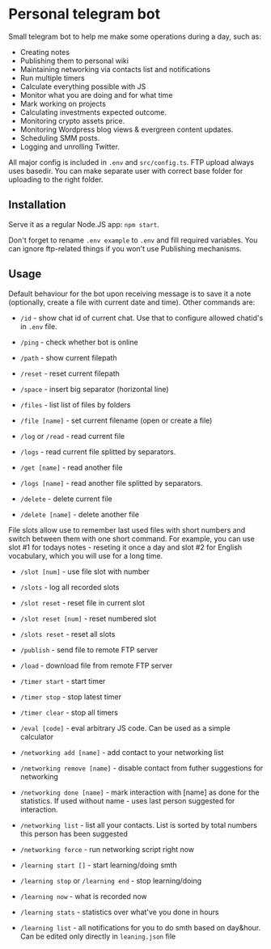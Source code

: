 # Personal telegram bot

Small telegram bot to help me make some operations during a day, such as:
- Creating notes
- Publishing them to personal wiki
- Maintaining networking via contacts list and notifications
- Run multiple timers
- Calculate everything possible with JS
- Monitor what you are doing and for what time
- Mark working on projects
- Calculating investments expected outcome.
- Monitoring crypto assets price.
- Monitoring Wordpress blog views & evergreen content updates.
- Scheduling SMM posts.
- Logging and unrolling Twitter.

All major config is included in `.env` and `src/config.ts`. FTP upload always uses basedir. You can make separate user with correct base folder for uploading to the right folder.

## Installation

Serve it as a regular Node.JS app: `npm start`.

Don't forget to rename `.env example` to `.env` and fill required variables. You can ignore ftp-related things if you won't use Publishing mechanisms.

## Usage

Default behaviour for the bot upon receiving message is to save it a note (optionally, create a file with current date and time). Other commands are:

  - `/id` - show chat id of current chat. Use that to configure allowed chatid's in `.env` file.

  - `/ping` - check whether bot is online
  - `/path` - show current filepath
  - `/reset` - reset current filepath
  - `/space` - insert big separator (horizontal line)
  - `/files` - list list of files by folders
  - `/file [name]` - set current filename (open or create a file)
  - `/log` or `/read` - read current file
  - `/logs` - read current file splitted by separators.
  - `/get [name]` - read another file
  - `/logs [name]` - read another file splitted by separators.
  - `/delete` - delete current file
  - `/delete [name]` - delete another file

  File slots allow use to remember last used files with short numbers and switch between them with one short command. For example, you can use slot #1 for todays notes - reseting it once a day and slot #2 for English vocabulary, which you will use for a long time.

  - `/slot [num]` - use file slot with number
  - `/slots` - log all recorded slots
  - `/slot reset` - reset file in current slot
  - `/slot reset [num]` - reset numbered slot
  - `/slots reset` - reset all slots

  - `/publish` - send file to remote FTP server
  - `/load` - download file from remote FTP server

  - `/timer start` - start timer
  - `/timer stop` - stop latest timer
  - `/timer clear` - stop all timers

  - `/eval [code]` - eval arbitrary JS code. Can be used as a simple calculator

  - `/networking add [name]` - add contact to your networking list
  - `/networking remove [name]` - disable contact from futher suggestions for networking
  - `/networking done [name]` - mark interaction with [name] as done for the statistics. If used without name - uses last person suggested for interaction.
  - `/networking list` - list all your contacts. List is sorted by total numbers this person has been suggested
  - `/networking force` - run networking script right now

  - `/learning start []` - start learning/doing smth
  - `/learning stop` or `/learning end` - stop learning/doing
  - `/learning now` - what is recorded now
  - `/learning stats` - statistics over what've you done in hours
  - `/learning list` - all notifications for you to do smth based on day&hour. Can be edited only directly in `leaning.json` file